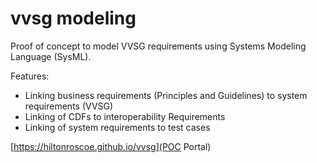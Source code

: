 # vvsg modeling

Proof of concept to model VVSG requirements using Systems Modeling Language (SysML).

Features:

- Linking business requirements (Principles and Guidelines) to system requirements (VVSG)
- Linking of CDFs to interoperability Requirements
- Linking of system requirements to test cases

[https://hiltonroscoe.github.io/vvsg](POC Portal)